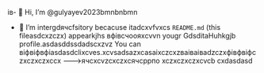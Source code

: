 ів- 👋 Hi, I’m @gulyayev2023bmnbnbmn
- 👀 I’m intergdячсfsitory becacuse itadcxvfvxcs `README.md` (this fileasdcxzczx) appearkjhs вфівсчooяxcvvn yougr GdsditаHuhkgjb profile.asdasddssdadscxzvz
You can віфвіфвфіasdasdclixcves.xcvsadsazxcasаіxczcxzваіваіваdzczxфівфвіфczxczxczxccx
--->ячсxcvzcxczxсячсррпо
xczxczxczxcvcb
cxdasdasd
